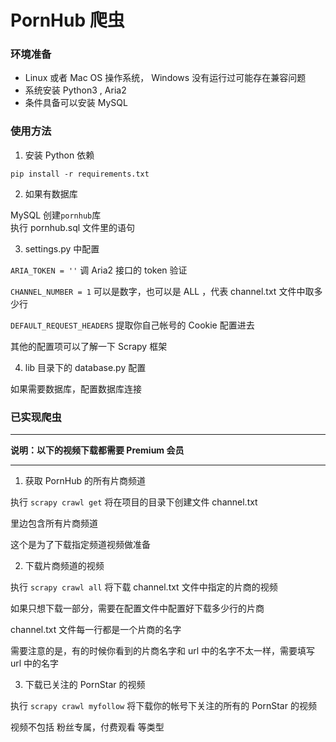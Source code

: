 # PornHub 爬虫

### 环境准备

- Linux 或者 Mac OS 操作系统， Windows 没有运行过可能存在兼容问题
- 系统安装 Python3 , Aria2
- 条件具备可以安装 MySQL

### 使用方法

1. 安装 Python 依赖

`pip install -r requirements.txt`

2. 如果有数据库

MySQL 创建`pornhub`库  
执行 pornhub.sql 文件里的语句

3. settings.py 中配置

`ARIA_TOKEN = ''` 调 Aria2 接口的 token 验证

`CHANNEL_NUMBER = 1` 可以是数字，也可以是 ALL ，代表 channel.txt 文件中取多少行

`DEFAULT_REQUEST_HEADERS` 提取你自己帐号的 Cookie 配置进去

其他的配置项可以了解一下 Scrapy 框架

4. lib 目录下的 database.py 配置

如果需要数据库，配置数据库连接


### 已实现爬虫

***
**说明：以下的视频下载都需要 Premium 会员**
***

1. 获取 PornHub 的所有片商频道



执行 `scrapy crawl get` 将在项目的目录下创建文件 channel.txt

里边包含所有片商频道

这个是为了下载指定频道视频做准备

2. 下载片商频道的视频

执行 `scrapy crawl all` 将下载 channel.txt 文件中指定的片商的视频

如果只想下载一部分，需要在配置文件中配置好下载多少行的片商

channel.txt 文件每一行都是一个片商的名字

需要注意的是，有的时候你看到的片商名字和 url 中的名字不太一样，需要填写 url 中的名字

3. 下载已关注的 PornStar 的视频

执行 `scrapy crawl myfollow` 将下载你的帐号下关注的所有的 PornStar 的视频

视频不包括 粉丝专属，付费观看 等类型
